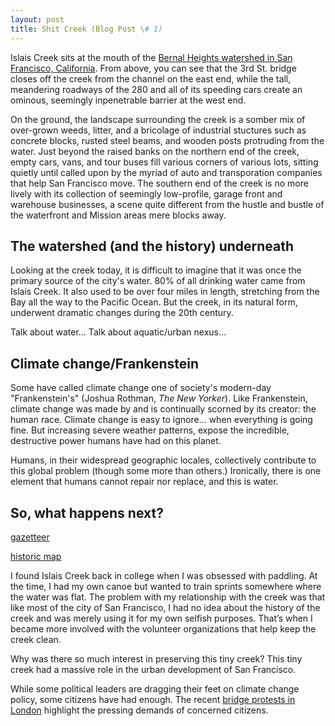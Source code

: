 ```yaml
---
layout: post
title: Shit Creek (Blog Post \# 1)
---
```


Islais Creek sits at the mouth of the [Bernal Heights watershed in San Francisco, California](http://explore.museumca.org/creeks/1630-RescIslais.html#). From above, you can see that the 3rd St. bridge closes off the creek from the channel on the east end, while the tall, meandering roadways of the 280 and all of its speeding cars create an ominous, seemingly inpenetrable barrier at the west end.

On the ground, the landscape surrounding the creek is a somber mix of over-grown weeds, litter, and a bricolage of industrial stuctures such as concrete blocks, rusted steel beams, and wooden posts protruding from the water. Just beyond the raised banks on the northern end of the creek, empty cars, vans, and tour buses fill various corners of various lots, sitting quietly until called upon by the myriad of auto and transporation companies that help San Francisco move. The southern end of the creek is no more lively with its collection of seemingly low-profile, garage front and warehouse businesses, a scene quite different from the hustle and bustle of the waterfront and Mission areas mere blocks away.


## The watershed (and the history) underneath

Looking at the creek today, it is difficult to imagine that it was once the primary source of the city's water. 80% of all drinking water came from Islais Creek. It also used to be over four miles in length, stretching from the Bay all the way to the Pacific Ocean. But the creek, in its natural form, underwent dramatic changes during the 20th century. 

Talk about water… Talk about aquatic/urban nexus…


## Climate change/Frankenstein

Some have called climate change one of society's modern-day "Frankenstein's" (Joshua Rothman, *The New Yorker*). Like Frankenstein, climate change was made by and is continually scorned by its creator: the human race. Climate change is easy to ignore... when everything is going fine. But increasing severe weather patterns, expose the incredible, destructive power humans have had on this planet.

Humans, in their widespread geographic locales, collectively contribute to this global problem (though some more than others.) Ironically, there is one element that humans cannot repair nor replace, and this is water. 

## So, what happens next?


[gazetteer](https://pubs.usgs.gov/wsp/0297/report.pdf)

[historic map](http://explore.museumca.org/creeks/1690-SF1869-2007.html)


I found Islais Creek back in college when I was obsessed with paddling. At the time, I had my own canoe but wanted to train sprints somewhere where the water was flat. The problem with my relationship with the creek was that like most of the city of San Francisco, I had no idea about the history of the creek and was merely using it for my own selfish purposes. That’s when I became more involved with the volunteer organizations that help keep the creek clean.

Why was there so much interest in preserving this tiny creek? This tiny creek had a massive role in the urban development of San Francisco.

While some political leaders are dragging their feet on climate change policy, some citizens have had enough. The recent [bridge protests in London](https://www.theguardian.com/environment/2018/nov/17/thousands-gather-to-block-london-bridges-in-climate-rebellion) highlight the pressing demands of concerned citizens.
